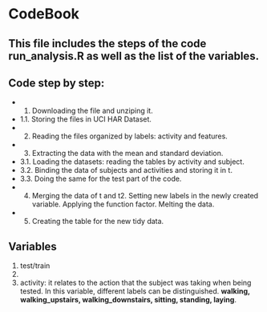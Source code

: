 # CodeBook

## This file includes the steps of the code run_analysis.R as well as the list of the variables.

## Code step by step:
* 1. Downloading the file and unziping it.
* 1.1. Storing the files in UCI HAR Dataset.
* 2. Reading the files organized by labels: activity and features.
* 3. Extracting the data with the mean and standard deviation.
* 3.1. Loading the datasets: reading the tables by activity and subject.
* 3.2. Binding the data of subjects and activities and storing it in t.
* 3.3. Doing the same for the test part of the code.
* 4. Merging the data of t and t2. Setting new labels in the newly created variable. Applying the function factor. Melting the data.
* 5. Creating the table for the new tidy data.


## Variables
1. test/train
2. 
3. activity: it relates to the action that the subject was taking when being tested. In this variable, different labels can be distinguished. **walking, walking_upstairs, walking_downstairs, sitting, standing, laying**. 
